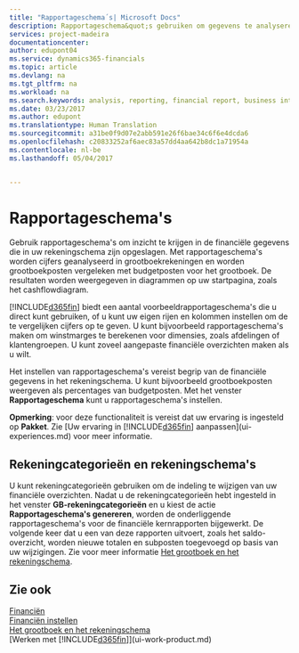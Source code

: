 ```yaml
---
title: "Rapportageschema´s| Microsoft Docs"
description: Rapportageschema&quot;s gebruiken om gegevens te analyseren.
services: project-madeira
documentationcenter: 
author: edupont04
ms.service: dynamics365-financials
ms.topic: article
ms.devlang: na
ms.tgt_pltfrm: na
ms.workload: na
ms.search.keywords: analysis, reporting, financial report, business intelligence, BI, Power Bi, KPI
ms.date: 03/23/2017
ms.author: edupont
ms.translationtype: Human Translation
ms.sourcegitcommit: a31be0f9d07e2abb591e26f6bae34c6f6e4dcda6
ms.openlocfilehash: c20833252af6aec83a57dd4aa642b8dc1a71954a
ms.contentlocale: nl-be
ms.lasthandoff: 05/04/2017


---
```

# <a name="account-schedules"></a>Rapportageschema's
Gebruik rapportageschema's om inzicht te krijgen in de financiële gegevens die in uw rekeningschema zijn opgeslagen. Met rapportageschema's worden cijfers geanalyseerd in grootboekrekeningen en worden grootboekposten vergeleken met budgetposten voor het grootboek. De resultaten worden weergegeven in diagrammen op uw startpagina, zoals het cashflowdiagram.  

[!INCLUDE[d365fin](includes/d365fin_md.md)] biedt een aantal voorbeeldrapportageschema's die u direct kunt gebruiken, of u kunt uw eigen rijen en kolommen instellen om de te vergelijken cijfers op te geven. U kunt bijvoorbeeld rapportageschema's maken om winstmarges te berekenen voor dimensies, zoals afdelingen of klantengroepen. U kunt zoveel aangepaste financiële overzichten maken als u wilt.  

Het instellen van rapportageschema's vereist begrip van de financiële gegevens in het rekeningschema. U kunt bijvoorbeeld grootboekposten weergeven als percentages van budgetposten. Met het venster **Rapportageschema** kunt u rapportageschema's instellen.  

**Opmerking**: voor deze functionaliteit is vereist dat uw ervaring is ingesteld op **Pakket**. Zie [Uw ervaring in [!INCLUDE[d365fin](includes/d365fin_md.md)] aanpassen](ui-experiences.md) voor meer informatie.

## <a name="account-categories-and-account-schedules"></a>Rekeningcategorieën en rekeningschema's
U kunt rekeningcategorieën gebruiken om de indeling te wijzigen van uw financiële overzichten. Nadat u de rekeningcategorieën hebt ingesteld in het venster **GB-rekeningcategorieën** en u kiest de actie **Rapportageschema's genereren**, worden de onderliggende rapportageschema's voor de financiële kernrapporten bijgewerkt. De volgende keer dat u een van deze rapporten uitvoert, zoals het saldo-overzicht, worden nieuwe totalen en subposten toegevoegd op basis van uw wijzigingen. Zie voor meer informatie [Het grootboek en het rekeningschema](finance-general-ledger.md).  

## <a name="see-also"></a>Zie ook
[Financiën](finance.md)  
[Financiën instellen](finance-setup-finance.md)  
[Het grootboek en het rekeningschema](finance-general-ledger.md)  
[Werken met [!INCLUDE[d365fin](includes/d365fin_md.md)]](ui-work-product.md)  

